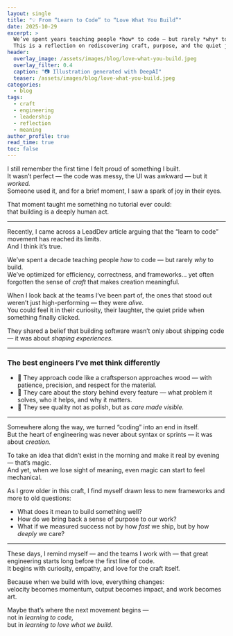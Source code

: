 ```yaml
---
layout: single
title: "💡 From “Learn to Code” to “Love What You Build”"
date: 2025-10-29
excerpt: >
  We’ve spent years teaching people *how* to code — but rarely *why* to build.  
  This is a reflection on rediscovering craft, purpose, and the quiet joy of creating something that truly matters.
header:
  overlay_image: /assets/images/blog/love-what-you-build.jpeg
  overlay_filter: 0.4
  caption: "📷 Illustration generated with DeepAI"
  teaser: /assets/images/blog/love-what-you-build.jpeg
categories:
  - blog
tags:
  - craft
  - engineering
  - leadership
  - reflection
  - meaning
author_profile: true
read_time: true
toc: false
---
```


I still remember the first time I felt proud of something I built.  
It wasn’t perfect — the code was messy, the UI was awkward — but it _worked._  
Someone used it, and for a brief moment, I saw a spark of joy in their eyes.

That moment taught me something no tutorial ever could:  
that building is a deeply human act.

---

Recently, I came across a LeadDev article arguing that the “learn to code” movement has reached its limits.  
And I think it’s true.

We’ve spent a decade teaching people _how_ to code — but rarely _why_ to build.  
We’ve optimized for efficiency, correctness, and frameworks… yet often forgotten the sense of _craft_ that makes creation meaningful.

When I look back at the teams I’ve been part of, the ones that stood out weren’t just high-performing — they were _alive._  
You could feel it in their curiosity, their laughter, the quiet pride when something finally clicked.

They shared a belief that building software wasn’t only about shipping code — it was about _shaping experiences._

---

### The best engineers I’ve met think differently

- 🧠 They approach code like a craftsperson approaches wood — with patience, precision, and respect for the material.
- 💙 They care about the story behind every feature — what problem it solves, who it helps, and why it matters.
- 🤝 They see quality not as polish, but as _care made visible._

---

Somewhere along the way, we turned “coding” into an end in itself.  
But the heart of engineering was never about syntax or sprints — it was about _creation._

To take an idea that didn’t exist in the morning and make it real by evening — that’s magic.  
And yet, when we lose sight of meaning, even magic can start to feel mechanical.

As I grow older in this craft, I find myself drawn less to new frameworks and more to old questions:

- What does it mean to build something well?
- How do we bring back a sense of purpose to our work?
- What if we measured success not by how _fast_ we ship, but by how _deeply_ we care?

---

These days, I remind myself — and the teams I work with — that great engineering starts long before the first line of code.  
It begins with curiosity, empathy, and love for the craft itself.

Because when we build with love, everything changes:  
velocity becomes momentum, output becomes impact, and work becomes art.

Maybe that’s where the next movement begins —  
not in _learning to code,_  
but in _learning to love what we build._
